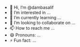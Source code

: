 - 👋 Hi, I’m @dambasalif
- 👀 I’m interested in ...
- 🌱 I’m currently learning ...
- 💞️ I’m looking to collaborate on ...
- 📫 How to reach me ...
- 😄 Pronouns: ...
- ⚡ Fun fact: ...

<!---
dambasalif/dambasalif is a ✨ special ✨ repository because its `README.md` (this file) appears on your GitHub profile.
You can click the Preview link to take a look at your changes.
--->
